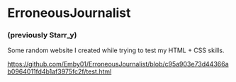 # ErroneousJournalist
### (previously Starr_y)
Some random website I created while trying to test my HTML + CSS skills.

https://github.com/Emby01/ErroneousJournalist/blob/c95a903e73d44366ab0964011fd4b1af3975fc2f/test.html
